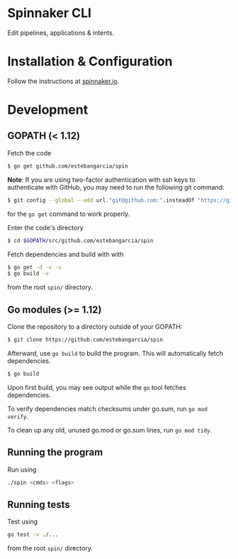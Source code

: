 # Spinnaker CLI

Edit pipelines, applications & intents.


# Installation & Configuration

Follow the instructions at [spinnaker.io](https://www.spinnaker.io/guides/spin/cli/#install-and-configure-spin-cli).


# Development

## GOPATH (< 1.12)

Fetch the code

```bash
$ go get github.com/estebangarcia/spin
```

**Note**: If you are using two-factor authentication with ssh keys to authenticate with GitHub,
you may need to run the following git command:

```bash
$ git config --global --add url."git@github.com:".insteadOf "https://github.com/"
```

for the `go get` command to work properly.

Enter the code's directory

```bash
$ cd $GOPATH/src/github.com/estebangarcia/spin
```

Fetch dependencies and build with with

```bash
$ go get -d -v -u
$ go build -v
```

from the root `spin/` directory.


## Go modules (>= 1.12)

Clone the repository to a directory outside of your GOPATH:

```bash
$ git clone https://github.com/estebangarcia/spin
```

Afterward, use `go build` to build the program. This will automatically fetch dependencies.

```bash
$ go build
```

Upon first build, you may see output while the `go` tool fetches dependencies.

To verify dependencies match checksums under go.sum, run `go mod verify`.

To clean up any old, unused go.mod or go.sum lines, run `go mod tidy`.


## Running the program

Run using

```bash
./spin <cmds> <flags>
```


## Running tests

Test using

```bash
go test -v ./...
```

from the root `spin/` directory.
